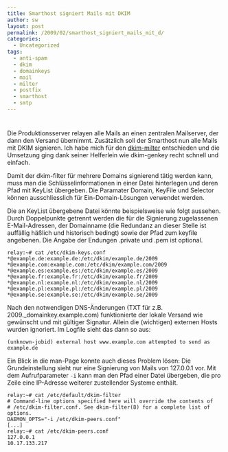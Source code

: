 ```yaml
---
title: Smarthost signiert Mails mit DKIM
author: sw
layout: post
permalink: /2009/02/smarthost_signiert_mails_mit_d/
categories:
  - Uncategorized
tags:
  - anti-spam
  - dkim
  - domainkeys
  - mail
  - milter
  - postfix
  - smarthost
  - smtp
---
```

# 

Die Produktionsserver relayen alle Mails an einen zentralen Mailserver, der dann den Versand übernimmt. Zusätzlich soll der Smarthost nun alle Mails mit DKIM signieren. Ich habe mich für den [dkim-milter][1] entschieden und die Umsetzung ging dank seiner Helferlein wie dkim-genkey recht schnell und einfach.

 [1]: http://sourceforge.net/projects/dkim-milter/

Damit der dkim-filter für mehrere Domains signierend tätig werden kann, muss man die Schlüsselinformationen in einer Datei hinterlegen und deren Pfad mit KeyList übergeben. Die Paramater Domain, KeyFile und Selector können ausschliesslich für Ein-Domain-Lösungen verwendet werden.

Die an KeyList übergebene Datei könnte beispielsweise wie folgt aussehen. Durch Doppelpunkte getrennt werden die für die Signierung zugelassenen E-Mail-Adressen, der Domainname (die Redundanz an dieser Stelle ist auffällig häßlich und historisch bedingt) sowie der Pfad zum keyfile angebenen. Die Angabe der Endungen .private und .pem ist optional.

    relay:~# cat /etc/dkim-keys.conf
    *@example.de:example.de:/etc/dkim/example.de/2009
    *@example.com:example.com:/etc/dkim/example.com/2009
    *@example.es:example.es:/etc/dkim/example.es/2009
    *@example.fr:example.fr:/etc/dkim/example.fr/2009
    *@example.nl:example.nl:/etc/dkim/example.nl/2009
    *@example.pl:example.pl:/etc/dkim/example.pl/2009
    *@example.se:example.se:/etc/dkim/example.se/2009

Nach den notwendigen DNS-Änderungen (TXT für z.B. 2009._domainkey.example.com) funktionierte der lokale Versand wie gewünscht und mit gültiger Signatur. Allein die (wichtigen) externen Hosts wurden ignoriert. Im Logfile sieht das dann so aus:

    (unknown-jobid) external host www.example.com attempted to send as example.de

Ein Blick in die man-Page konnte auch dieses Problem lösen: Die Grundeinstellung sieht nur eine Signierung von Mails von 127.0.0.1 vor. Mit dem Aufrufparameter `-i` kann man den Pfad einer Datei übergeben, die pro Zeile eine IP-Adresse weiterer zustellender Systeme enthält.

    relay:~# cat /etc/default/dkim-filter
    # Command-line options specified here will override the contents of
    # /etc/dkim-filter.conf. See dkim-filter(8) for a complete list of options.
    DAEMON_OPTS="-i /etc/dkim-peers.conf"
    [...]
    relay:~# cat /etc/dkim-peers.conf
    127.0.0.1
    10.17.133.217

